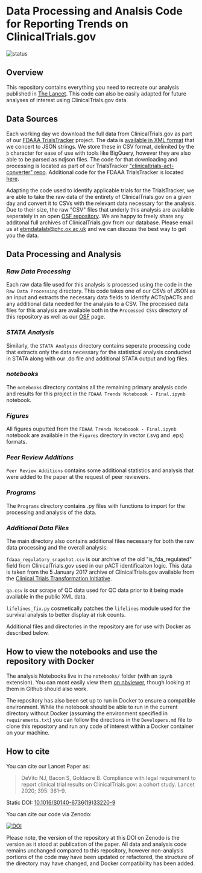 # Data Processing and Analsis Code for Reporting Trends on ClinicalTrials.gov

![status](https://github.com/ebmdatalab/fdaaa_trends/workflows/Notebook%20checks/badge.svg)

## Overview

This repository contains everything you need to recreate our analysis published in [The Lancet](https://doi.org/10.1016/S0140-6736(19)33220-9). This code can also be easily adapted for future analyses of interest using ClinicalTrials.gov data.

## Data Sources

Each working day we download the full data from ClinicalTrials.gov as part of our [FDAAA TrialsTracker](https://fdaaa.trialstracker.net/) project. The data is [available in XML format](https://clinicaltrials.gov/ct2/resources/download) that we concert to JSON strings. We store these in CSV format, delimited by the `þ` character for ease of use with tools like BigQuery, however they are also able to be parsed as ndjson files. The code for that downloading and processing is located as part of our TrialsTracker ["clinicaltrials-act-converter" repo](https://github.com/ebmdatalab/clinicaltrials-act-converter). Additional code for the FDAAA TrialsTracker is located [here](https://github.com/ebmdatalab/clinicaltrials-act-tracker).

Adapting the code used to identify applicable trials for the TrialsTracker, we are able to take the raw data of the entirety of ClinicalTrials.gov on a given day and convert it to CSVs with the relevant data necessary for the analysis. Due to their size, the raw "CSV" files that underly this analysis are available seperately in an open [OSF repository](https://doi.org/10.17605/OSF.IO/X8NBV). We are happy to freely share any additonal full archives of ClinicalTrials.gov from our database. Please email us at [ebmdatalab@phc.ox.ac.uk](mailto:ebmdatalab@phc.ox.ac.uk) and we can discuss the best way to get you the data.

## Data Processing and Analysis

### *Raw Data Processing*

Each raw data file used for this analysis is processed using the code in the `Raw Data Processing` directory. This code takes one of our CSVs of JSON as an input and extracts the necessary data fields to identify ACTs/pACTs and any additional data needed for the analysis to a CSV. The processed data files for this analysis are available both in the `Processed CSVs` directory of this repository as well as our [OSF](https://doi.org/10.17605/OSF.IO/X8NBV) page.

### *STATA Analysis*

Similarly, the `STATA Analysis` directory contains seperate processing code that extracts only the data necessary for the statistical analysis conducted in STATA along with our .do file and additional STATA output and log files.

### *notebooks*

The `notebooks` directory contains all the remaining primary analysis code and results for this project in the `FDAAA Trends Noteboook - Final.ipynb` notebook.

### *Figures*

All figures ouputted from the `FDAAA Trends Noteboook - Final.ipynb` notebook are available in the `Figures` directory in vector (.svg and .eps) formats.

### *Peer Review Additions*

`Peer Review Additions` contains some additional statistics and analysis that were added to the paper at the request of peer reviewers.

### *Programs*

The `Programs` directory contains .py files with functions to import for the processing and analysis of the data.

### *Additional Data Files*

The main directory also contains additional files necessary for both the raw data processing and the overall analysis:

`fdaaa_regulatory_snapshot.csv` is our archive of the old "is_fda_regulated" field from ClinicalTrials.gov used in our pACT identificaiton logic. This data is taken from the 5 January 2017 archive of ClinicalTrials.gov available from the [Clinical Trials Transformation Initiative](https://aact.ctti-clinicaltrials.org/snapshots).

`qa.csv` is our scrape of QC data used for QC data prior to it being made available in the public XML data.

`lifelines_fix.py` cosmetically patches the `lifelines` module used for the survival analysis to better display at risk counts.

Additional files and directories in the repository are for use with Docker as described below.

## How to view the notebooks and use the repository with Docker

The analysis Notebooks live in the `notebooks/` folder (with an `ipynb` extension). You can most easily view them [on nbviewer](https://nbviewer.jupyter.org/github/ebmdatalab/fdaaa_trends/tree/master/notebooks/), though looking at them in Github should also work.

The repository has also been set up to run in Docker to ensure a compatible environment. While the notebook should be able to run in the current directory without Docker (assuming the environment specified in `requirements.txt`) you can follow the directions in the `Developers.md` file to clone this repository and run any code of interest within a Docker container on your machine.

## How to cite

You can cite our Lancet Paper as:

>DeVito NJ, Bacon S, Goldacre B. Compliance with legal requirement to report clinical trial results on ClinicalTrials.gov: a cohort study. Lancet 2020; 395: 361–9.

Static DOI: [10.1016/S0140-6736(19)33220-9](https://doi.org/10.1016/S0140-6736(19)33220-9)

You can cite our code via Zenodo: 

[![DOI](https://zenodo.org/badge/DOI/10.5281/zenodo.3603491.svg)](https://doi.org/10.5281/zenodo.3603491)

Please note, the version of the repository at this DOI on Zenodo is the version as it stood at publication of the paper. All data and analysis code remains unchanged compared to this repository, however non-analysis portions of the code may have been updated or refactored, the structure of the directory may have changed, and Docker compatibility has been added.

